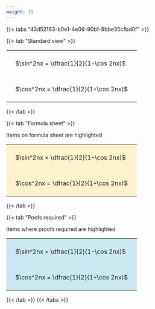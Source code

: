 ```yaml
---
weight: 10
---
```


{{< tabs "43d52163-b0e1-4e06-90bf-9bbe35cfbd0f" >}}

{{< tab "Standard view" >}}

<style type="text/css">
#T_5f2d5 th.col_heading {
  text-align: left;
  font-size: 1em;
}
#T_5f2d5 td {
  text-align: left;
  font-size: 1em;
  padding: 1.5em;
}
</style>
<table id="T_5f2d5">
  <thead>
  </thead>
  <tbody>
    <tr>
      <td id="T_5f2d5_row0_col0" class="data row0 col0" >$\sin^2nx = \dfrac{1}{2}(1-\cos 2nx)$</td>
    </tr>
    <tr>
      <td id="T_5f2d5_row1_col0" class="data row1 col0" >$\cos^2nx = \dfrac{1}{2}(1+\cos 2nx)$</td>
    </tr>
  </tbody>
</table>
{{< /tab >}}

{{< tab "Formula sheet" >}}

Items on formula sheet are highlighted 
<br>
<style type="text/css">
#T_94ea2 th.col_heading {
  text-align: left;
  font-size: 1em;
}
#T_94ea2 td {
  text-align: left;
  font-size: 1em;
  padding: 1.5em;
}
#T_94ea2_row0_col0, #T_94ea2_row1_col0 {
  background-color: rgba(255,194,10, 0.2);
}
</style>
<table id="T_94ea2">
  <thead>
  </thead>
  <tbody>
    <tr>
      <td id="T_94ea2_row0_col0" class="data row0 col0" >$\sin^2nx = \dfrac{1}{2}(1-\cos 2nx)$</td>
    </tr>
    <tr>
      <td id="T_94ea2_row1_col0" class="data row1 col0" >$\cos^2nx = \dfrac{1}{2}(1+\cos 2nx)$</td>
    </tr>
  </tbody>
</table>
{{< /tab >}}

{{< tab "Poofs required" >}}

Items where proofs required are highlighted 
<br>
<style type="text/css">
#T_1f898 th.col_heading {
  text-align: left;
  font-size: 1em;
}
#T_1f898 td {
  text-align: left;
  font-size: 1em;
  padding: 1.5em;
}
#T_1f898_row0_col0, #T_1f898_row1_col0 {
  background-color: rgba(0,150,200, 0.2);
}
</style>
<table id="T_1f898">
  <thead>
  </thead>
  <tbody>
    <tr>
      <td id="T_1f898_row0_col0" class="data row0 col0" >$\sin^2nx = \dfrac{1}{2}(1-\cos 2nx)$</td>
    </tr>
    <tr>
      <td id="T_1f898_row1_col0" class="data row1 col0" >$\cos^2nx = \dfrac{1}{2}(1+\cos 2nx)$</td>
    </tr>
  </tbody>
</table>
{{< /tab >}}
{{< /tabs >}}